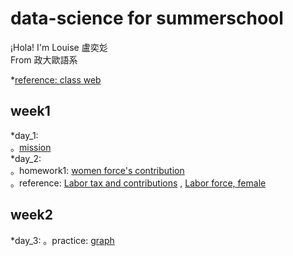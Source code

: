 # data-science for summerschool    
  
¡Hola! I'm Louise 盧奕彣  
From 政大歐語系  
  
*[reference: class web](https://www.peculab.org/)
## week1  
*day_1:  
。[mission](https://louiselu1011.github.io/data-science-summerschool/day%201/beginning.html)  
*day_2:  
。homework1: [women force's contribution](https://louiselu1011.github.io/data-science-summerschool/day2_homework1/data_combined.html)  
   。reference: [Labor tax and contributions](https://data.worldbank.org/indicator/IC.TAX.LABR.CP.ZS?view=chart)  , [Labor force, female](https://data.worldbank.org/indicator/SL.TLF.TOTL.FE.ZS?view=chart)
## week2  
*day_3:
。practice: [graph](https://louiselu1011.github.io/data-science-summerschool/day3_visualization/graph-practice.html)